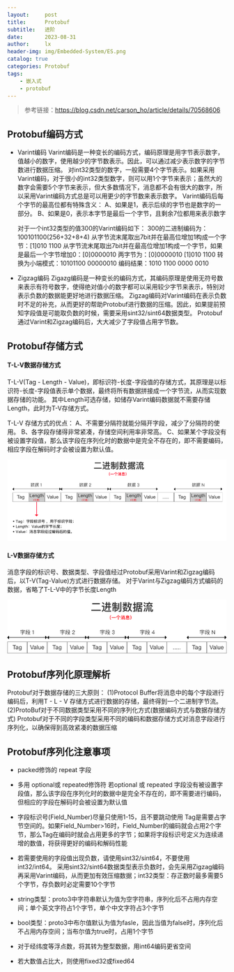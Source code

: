 ```yaml
---
layout:     post
title:      Protobuf
subtitle:   进阶
date:       2023-08-31
author:     lx
header-img: img/Embedded-System/ES.png
catalog: true
categories: Protobuf
tags:
    - 嵌入式
    - protobuf
---
```


> 参考链接：https://blog.csdn.net/carson_ho/article/details/70568606

## Protobuf编码方式

- Varint编码 
    Varint编码是一种变长的编码方式，编码原理是用字节表示数字，值越小的数字，使用越少的字节数表示。因此，可以通过减少表示数字的字节数进行数据压缩。
    对int32类型的数字，一般需要4个字节表示。如果采用Varint编码，对于很小的int32类型数字，则可以用1个字节来表示；虽然大的数字会需要5个字节来表示，但大多数情况下，消息都不会有很大的数字，所以采用Varint编码方式总是可以用更少的字节数来表示数字。
    Varint编码后每个字节的最高位都有特殊含义：
    A、如果是1，表示后续的字节也是数字的一部分。
    B、如果是0，表示本字节是最后一个字节，且剩余7位都用来表示数字

    对于一个int32类型的值300的Varint编码如下：
    300的二进制编码为：100101100(256+32+8+4)
    从字节流末尾取出7bit并在最高位增加1构成一个字节：[1]010 1100
    从字节流末尾取出7bit并在最高位增加1构成一个字节，如果是最后一个字节增加0：[0]0000010
    两字节为：[0]0000010 [1]010 1100
    转换为小端模式：10101100 00000010
    编码结果：1010 1100 0000 0010

- Zigzag编码
    Zigazg编码是一种变长的编码方式，其编码原理是使用无符号数来表示有符号数字，使得绝对值小的数字都可以采用较少字节来表示，特别对表示负数的数据能更好地进行数据压缩。
    Zigzag编码对Varint编码在表示负数时不足的补充，从而更好的帮助Protobuf进行数据的压缩。因此，如果提前预知字段值是可能取负数的时候，需要采用sint32/sint64数据类型。
    Protobuf通过Varint和Zigzag编码后，大大减少了字段值占用字节数。

## Protobuf存储方式

#### T-L-V数据存储方式

T-L-V(Tag - Length - Value)，即标识符-长度-字段值的存储方式，其原理是以标识符-长度-字段值表示单个数据，最终将所有数据拼接成一个字节流，从而实现数据存储的功能。
其中Length可选存储，如储存Varint编码数据就不需要存储Length，此时为T-V存储方式。

T-L-V 存储方式的优点：
    A、不需要分隔符就能分隔开字段，减少了分隔符的使用。
    B、各字段存储得非常紧凑，存储空间利用率非常高。
    C、如果某个字段没有被设置字段值，那么该字段在序列化时的数据中是完全不存在的，即不需要编码，相应字段在解码时才会被设置为默认值。

![TLV](/img/Embedded-System/protobuf_tlv.png)


#### L-V数据存储方式

消息字段的标识号、数据类型、字段值经过Protobuf采用Varint和Zigzag编码后，以T-V(Tag-Value)方式进行数据存储。
对于Varint与Zigzag编码方式编码的数据，省略了T-L-V中的字节长度Length

![LV](/img/Embedded-System/protobuf_lv.png)


## Protobuf序列化原理解析

Protobuf对于数据存储的三大原则：
(1)Protocol Buffer将消息中的每个字段进行编码后，利用T - L - V 存储方式进行数据的存储，最终得到一个二进制字节流。
(2)ProtoBuf对于不同数据类型采用不同的序列化方式(数据编码方式与数据存储方式)
Protobuf对于不同的字段类型采用不同的编码和数据存储方式对消息字段进行序列化，以确保得到高效紧凑的数据压缩


## Protobuf序列化注意事项

- packed修饰的 repeat 字段

- 多用 optional或 repeated修饰符
若optional 或 repeated 字段没有被设置字段值，那么该字段在序列化时的数据中是完全不存在的，即不需要进行编码，但相应的字段在解码时会被设置为默认值

- 字段标识号(Field_Number)尽量只使用1-15，且不要跳动使用
Tag是需要占字节空间的。如果Field_Number>16时，Field_Number的编码就会占用2个字节，那么Tag在编码时就会占用更多的字节；如果将字段标识号定义为连续递增的数值，将获得更好的编码和解码性能

- 若需要使用的字段值出现负数，请使用sint32/sint64，不要使用int32/int64。
采用sint32/sint64数据类型表示负数时，会先采用Zigzag编码再采用Varint编码，从而更加有效压缩数据；int32类型：存正数时最多需要5个字节，存负数时必定需要10个字节

- string类型：proto3中字符串默认为值为空字符串，序列化后不占用内存空间；单个英文字符占1个字节，单个中文字符占3个字节

- bool类型：proto3中布尔值默认为值为fasle，因此当值为false时，序列化后不占用内存空间；当布尔值为true时，占用1个字节

- 对于经纬度等浮点数，将其转为整型数据，用int64编码更省空间

- 若大数值占比大，则使用fixed32或fixed64



